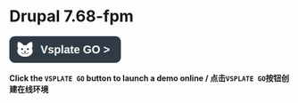 # Drupal 7.68-fpm

<a href="https://www.vsplate.com/?docker-compose=https://github.com/vsplate/dcenvs/drupal/7.68-fpm"><img alt="VSPLATE GO" src="https://raw.githubusercontent.com/vsplate/images/master/vsgo_btn.png" width="200px"></a>

**Click the `VSPLATE GO` button to launch a demo online / 点击`VSPLATE GO`按钮创建在线环境**